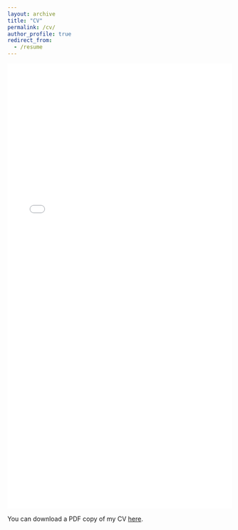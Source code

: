 ```yaml
---
layout: archive
title: "CV"
permalink: /cv/
author_profile: true
redirect_from:
  - /resume
---
```


<iframe src="/files/pdf/CVtext.pdf" width="100%" height="1000" frameborder="no" border="0" marginwidth="0" marginheight="0"></iframe>

You can download a PDF copy of my CV [here](/files/pdf/CVtext.pdf).
